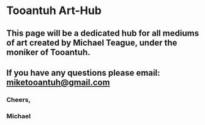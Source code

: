# Tooantuh Art-Hub

##
## This page will be a dedicated hub for all mediums of art created by Michael Teague, under the moniker of Tooantuh.
##
## If you have any questions please email: miketooantuh@gmail.com

### Cheers,
###    Michael